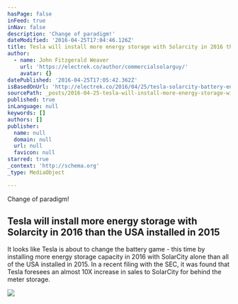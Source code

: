 ```yaml
---
hasPage: false
inFeed: true
inNav: false
description: 'Change of paradigm!'
dateModified: '2016-04-25T17:04:46.126Z'
title: Tesla will install more energy storage with Solarcity in 2016 than the USA installed in 2015
author:
  - name: John Fitzgerald Weaver
    url: 'https://electrek.co/author/commercialsolarguy/'
    avatar: {}
datePublished: '2016-04-25T17:05:42.362Z'
isBasedOnUrl: 'http://electrek.co/2016/04/25/tesla-solarcity-battery-energy-storage/'
sourcePath: _posts/2016-04-25-tesla-will-install-more-energy-storage-with-solarcity-in-201.md
published: true
inLanguage: null
keywords: []
authors: []
publisher:
  name: null
  domain: null
  url: null
  favicon: null
starred: true
_context: 'http://schema.org'
_type: MediaObject

---
```

Change of paradigm!

<article style=""><h1>Tesla will install more energy storage with Solarcity in 2016 than the USA installed in 2015</h1><p>It looks like Tesla is about to change the battery game - this time by installing more energy storage capacity in 2016 with SolarCity alone than all of the USA installed in 2015. In a recent filing with the SEC, it was found that Tesla foresees an almost 10X increase in sales to SolarCity for behind the meter storage.</p><img src="https://electrek.files.wordpress.com/2016/02/solarcity-powerwall-e1455128353401.jpg?w=1600&amp;h=1000#038;h=500" /></article>